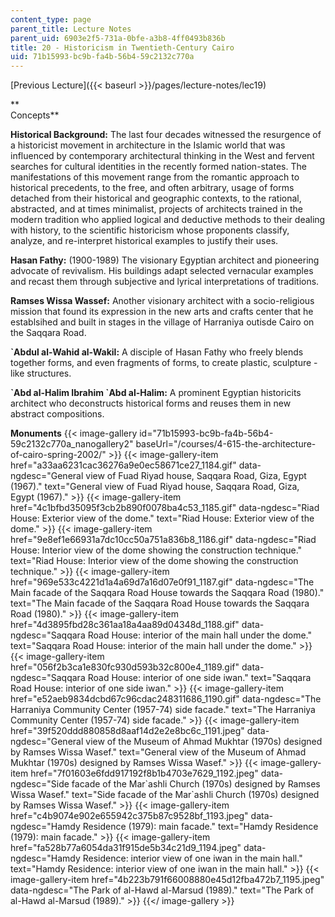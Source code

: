 ```yaml
---
content_type: page
parent_title: Lecture Notes
parent_uid: 6903e2f5-731a-0bfe-a3b8-4ff0493b836b
title: 20 - Historicism in Twentieth-Century Cairo
uid: 71b15993-bc9b-fa4b-56b4-59c2132c770a
---
```


[Previous Lecture]({{< baseurl >}}/pages/lecture-notes/lec19)  

**  
Concepts**

**Historical Background:** The last four decades witnessed the resurgence of a historicist movement in architecture in the Islamic world that was influenced by contemporary architectural thinking in the West and fervent searches for cultural identities in the recently formed nation-states. The manifestations of this movement range from the romantic approach to historical precedents, to the free, and often arbitrary, usage of forms detached from their historical and geographic contexts, to the rational, abstracted, and at times minimalist, projects of architects trained in the modern tradition who applied logical and deductive methods to their dealing with history, to the scientific historicism whose proponents classify, analyze, and re-interpret historical examples to justify their uses.

**Hasan Fathy:** (1900-1989) The visionary Egyptian architect and pioneering advocate of revivalism. His buildings adapt selected vernacular examples and recast them through subjective and lyrical interpretations of traditions.

**Ramses Wissa Wassef:** Another visionary architect with a socio-religious mission that found its expression in the new arts and crafts center that he establsihed and built in stages in the village of Harraniya outisde Cairo on the Saqqara Road.

**&grave;Abdul al-Wahid al-Wakil:** A disciple of Hasan Fathy who freely blends together forms, and even fragments of forms, to create plastic, sculpture -like structures.

**&grave;Abd al-Halim Ibrahim &grave;Abd al-Halim:** A prominent Egyptian historicits architect who deconstructs historical forms and reuses them in new abstract compositions.

**Monuments**
{{< image-gallery id="71b15993-bc9b-fa4b-56b4-59c2132c770a_nanogallery2" baseUrl="/courses/4-615-the-architecture-of-cairo-spring-2002/" >}}
{{< image-gallery-item href="a33aa6231cac36276a9e0ec58671ce27_1184.gif" data-ngdesc="General view of Fuad Riyad house, Saqqara Road, Giza, Egypt (1967)." text="General view of Fuad Riyad house, Saqqara Road, Giza, Egypt (1967)." >}}
{{< image-gallery-item href="4c1bfbd35095f3cb2b890f0078ba4c53_1185.gif" data-ngdesc="Riad House: Exterior view of the dome." text="Riad House: Exterior view of the dome." >}}
{{< image-gallery-item href="9e8ef1e66931a7dc10cc50a751a836b8_1186.gif" data-ngdesc="Riad House: Interior view of the dome showing the construction technique." text="Riad House: Interior view of the dome showing the construction technique." >}}
{{< image-gallery-item href="969e533c4221d1a4a69d7a16d07e0f91_1187.gif" data-ngdesc="The Main facade of the Saqqara Road House towards the Saqqara Road (1980)." text="The Main facade of the Saqqara Road House towards the Saqqara Road (1980)." >}}
{{< image-gallery-item href="4d3895fbd28c361aa18a4aa89d04348d_1188.gif" data-ngdesc="Saqqara Road House: interior of the main hall under the dome." text="Saqqara Road House: interior of the main hall under the dome." >}}
{{< image-gallery-item href="056f2b3ca1e830fc930d593b32c800e4_1189.gif" data-ngdesc="Saqqara Road House: interior of one side iwan." text="Saqqara Road House: interior of one side iwan." >}}
{{< image-gallery-item href="e52aeb9834dcbd67c96cdac248311686_1190.gif" data-ngdesc="The Harraniya Community Center (1957-74) side facade." text="The Harraniya Community Center (1957-74) side facade." >}}
{{< image-gallery-item href="39f520ddd880858d8aaf14d2e2e8bc6c_1191.jpeg" data-ngdesc="General view of the Museum of Ahmad Mukhtar (1970s) designed by Ramses Wissa Wasef." text="General view of the Museum of Ahmad Mukhtar (1970s) designed by Ramses Wissa Wasef." >}}
{{< image-gallery-item href="7f01603e6fdd917192f8b1b4703e7629_1192.jpeg" data-ngdesc="Side facade of the Mar&grave;ashli Church (1970s) designed by Ramses Wissa Wasef." text="Side facade of the Mar&grave;ashli Church (1970s) designed by Ramses Wissa Wasef." >}}
{{< image-gallery-item href="c4b9074e902e655942c375b87c9528bf_1193.jpeg" data-ngdesc="Hamdy Residence (1979): main facade." text="Hamdy Residence (1979): main facade." >}}
{{< image-gallery-item href="fa528b77a6054da31f915de5b34c21d9_1194.jpeg" data-ngdesc="Hamdy Residence: interior view of one iwan in the main hall." text="Hamdy Residence: interior view of one iwan in the main hall." >}}
{{< image-gallery-item href="4b223b791f66008880e45d12fba472b7_1195.jpeg" data-ngdesc="The Park of al-Hawd al-Marsud (1989)." text="The Park of al-Hawd al-Marsud (1989)." >}}
{{</ image-gallery >}}